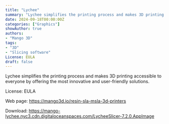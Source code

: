 ```yaml
---
title: "Lychee"
summary: "Lychee simplifies the printing process and makes 3D printing accessible to everyone by offering the most innovative and user-friendly solutions."
date: 2024-09-18T00:00:00Z
categories: ["Graphics"]
showAuthor: true
authors:
- "Mango 3D"
tags: 
- "3D"
- "Slicing software"
License: EULA
draft: false
---
```


Lychee simplifies the printing process and makes 3D printing accessible to everyone by offering the most innovative and user-friendly solutions.

License: EULA

Web page: <https://mango3d.io/resin-sla-msla-3d-printers>  

Download: <https://mango-lychee.nyc3.cdn.digitaloceanspaces.com/LycheeSlicer-7.2.0.AppImage>
